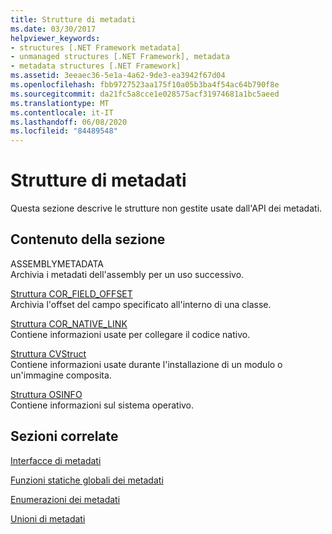 ```yaml
---
title: Strutture di metadati
ms.date: 03/30/2017
helpviewer_keywords:
- structures [.NET Framework metadata]
- unmanaged structures [.NET Framework], metadata
- metadata structures [.NET Framework]
ms.assetid: 3eeaec36-5e1a-4a62-9de3-ea3942f67d04
ms.openlocfilehash: fbb9727523aa175f10a05b3ba4f54ac64b790f8e
ms.sourcegitcommit: da21fc5a8cce1e028575acf31974681a1bc5aeed
ms.translationtype: MT
ms.contentlocale: it-IT
ms.lasthandoff: 06/08/2020
ms.locfileid: "84489548"
---
```

# <a name="metadata-structures"></a>Strutture di metadati
Questa sezione descrive le strutture non gestite usate dall'API dei metadati.  
  
## <a name="in-this-section"></a>Contenuto della sezione  
 ASSEMBLYMETADATA  
 Archivia i metadati dell'assembly per un uso successivo.  
  
 [Struttura COR_FIELD_OFFSET](cor-field-offset-structure.md)  
 Archivia l'offset del campo specificato all'interno di una classe.  
  
 [Struttura COR_NATIVE_LINK](cor-native-link-structure.md)  
 Contiene informazioni usate per collegare il codice nativo.  
  
 [Struttura CVStruct](cvstruct-structure.md)  
 Contiene informazioni usate durante l'installazione di un modulo o un'immagine composita.  
  
 [Struttura OSINFO](osinfo-structure.md)  
 Contiene informazioni sul sistema operativo.  
  
## <a name="related-sections"></a>Sezioni correlate  
 [Interfacce di metadati](metadata-interfaces.md)  
  
 [Funzioni statiche globali dei metadati](metadata-global-static-functions.md)  
  
 [Enumerazioni dei metadati](metadata-enumerations.md)  
  
 [Unioni di metadati](metadata-unions.md)
